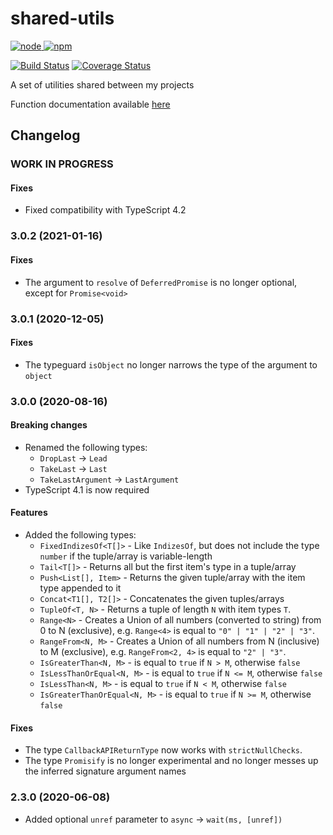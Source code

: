 # shared-utils

[![node](https://img.shields.io/node/v/alcalzone-shared.svg) ![npm](https://img.shields.io/npm/v/alcalzone-shared.svg)](https://www.npmjs.com/package/alcalzone-shared)

[![Build Status](https://img.shields.io/circleci/project/github/AlCalzone/shared-utils.svg)](https://circleci.com/gh/AlCalzone/shared-utils)
[![Coverage Status](https://img.shields.io/coveralls/github/AlCalzone/shared-utils.svg)](https://coveralls.io/github/AlCalzone/shared-utils)

A set of utilities shared between my projects

Function documentation available [here](https://alcalzone.github.io/shared-utils/)

## Changelog
<!--
	Placeholder for the next version (at the beginning of the line):
	### __WORK IN PROGRESS__
-->

### __WORK IN PROGRESS__
#### Fixes
* Fixed compatibility with TypeScript 4.2

### 3.0.2 (2021-01-16)
#### Fixes
* The argument to `resolve` of `DeferredPromise` is no longer optional, except for `Promise<void>`

### 3.0.1 (2020-12-05)
#### Fixes
* The typeguard `isObject` no longer narrows the type of the argument to `object`

### 3.0.0 (2020-08-16)
#### Breaking changes
* Renamed the following types:
  * `DropLast` -> `Lead`
  * `TakeLast` -> `Last`
  * `TakeLastArgument` -> `LastArgument`
* TypeScript 4.1 is now required

#### Features
* Added the following types:
  * `FixedIndizesOf<T[]>` - Like `IndizesOf`, but does not include the type `number` if the tuple/array is variable-length
  * `Tail<T[]>` - Returns all but the first item's type in a tuple/array
  * `Push<List[], Item>` - Returns the given tuple/array with the item type appended to it
  * `Concat<T1[], T2[]>` - Concatenates the given tuples/arrays
  * `TupleOf<T, N>` - Returns a tuple of length `N` with item types `T`.
  * `Range<N>` - Creates a Union of all numbers (converted to string) from 0 to N (exclusive), e.g. `Range<4>` is equal to `"0" | "1" | "2" | "3"`.
  * `RangeFrom<N, M>` - Creates a Union of all numbers from N (inclusive) to M (exclusive), e.g. `RangeFrom<2, 4>` is equal to `"2" | "3"`.
  * `IsGreaterThan<N, M>` - is equal to `true` if `N > M`, otherwise `false`
  * `IsLessThanOrEqual<N, M>` - is equal to `true` if `N <= M`, otherwise `false`
  * `IsLessThan<N, M>` - is equal to `true` if `N < M`, otherwise `false`
  * `IsGreaterThanOrEqual<N, M>` - is equal to `true` if `N >= M`, otherwise `false`

#### Fixes
* The type `CallbackAPIReturnType` now works with `strictNullChecks`.
* The type `Promisify` is no longer experimental and no longer messes up the inferred signature argument names

### 2.3.0 (2020-06-08)
* Added optional `unref` parameter to `async` -> `wait(ms, [unref])`